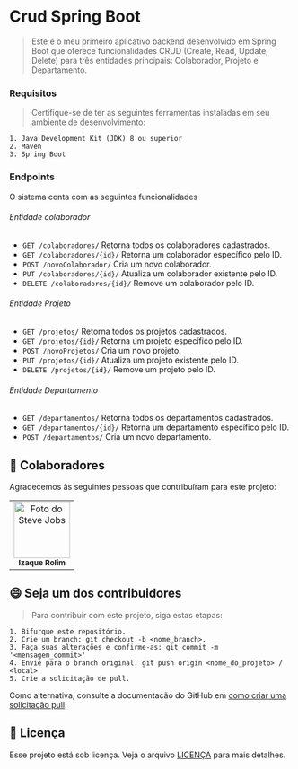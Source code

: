 
# Crud Spring Boot

> Este é o meu primeiro aplicativo backend desenvolvido em Spring Boot que oferece funcionalidades CRUD (Create, Read, Update, Delete) para três entidades principais: Colaborador, Projeto e Departamento.

### Requisitos
> Certifique-se de ter as seguintes ferramentas instaladas em seu ambiente de desenvolvimento:

    1. Java Development Kit (JDK) 8 ou superior
    2. Maven
    3. Spring Boot


### Endpoints
O sistema conta com as seguintes funcionalidades

###### Entidade colaborador
- `GET /colaboradores/` Retorna todos os colaboradores cadastrados.
- `GET /colaboradores/{id}/` Retorna um colaborador específico pelo ID.
- `POST /novoColaborador/` Cria um novo colaborador.
- `PUT /colaboradores/{id}/` Atualiza um colaborador existente pelo ID.
- `DELETE /colaboradores/{id}/` Remove um colaborador pelo ID.
###### Entidade Projeto
- `GET /projetos/` Retorna todos os projetos cadastrados.
- `GET /projetos/{id}/` Retorna um projeto específico pelo ID.
- `POST /novoProjetos/` Cria um novo projeto.
- `PUT /projetos/{id}/` Atualiza um projeto existente pelo ID.
- `DELETE /projetos/{id}/` Remove um projeto pelo ID.
###### Entidade Departamento
- `GET /departamentos/` Retorna todos os departamentos cadastrados.
- `GET /departamentos/{id}/` Retorna um departamento específico pelo ID.
- `POST /departamentos/` Cria um novo departamento.

## 🤝 Colaboradores

Agradecemos às seguintes pessoas que contribuíram para este projeto:

<table>
  <tr>
    <td align="center">
      <a href="#">
        <img src="[https://miro.medium.com/max/360/0*1SkS3mSorArvY9kS.jpg](https://avatars.githubusercontent.com/u/98198585?v=4)" width="100px;" alt="Foto do Steve Jobs"/><br>
        <sub>
          <b>Izaque Rolim</b>
        </sub>
      </a>
    </td>
  </tr>
</table>


## 😄 Seja um dos contribuidores<br>

> Para contribuir com este projeto, siga estas etapas:

    1. Bifurque este repositório.
    2. Crie um branch: git checkout -b <nome_branch>.
    3. Faça suas alterações e confirme-as: git commit -m '<mensagem_commit>'
    4. Envie para o branch original: git push origin <nome_do_projeto> / <local>
    5. Crie a solicitação de pull.
    
 Como alternativa, consulte a documentação do GitHub em [como criar uma solicitação pull](https://help.github.com/en/github/collaborating-with-issues-and-pull-requests/creating-a-pull-request).


## 📝 Licença

Esse projeto está sob licença. Veja o arquivo [LICENÇA](LICENSE.md) para mais detalhes.

